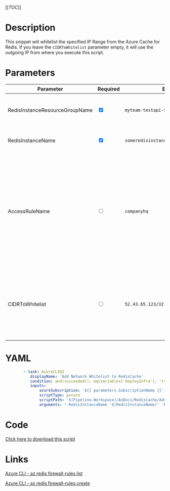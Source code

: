[[_TOC_]]

# Description

This snippet will whitelist the specified IP Range from the Azure Cache for Redis. If you leave the `CIDRToWhitelist` parameter empty, it will use the outgoing IP from where you execute this script.

# Parameters

| Parameter                      | Required                        | Example Value                                 | Description                                                                                                                                                                                                                               |
| ------------------------------ | ------------------------------- | --------------------------------------------- | ----------------------------------------------------------------------------------------------------------------------------------------------------------------------------------------------------------------------------------------- |
| RedisInstanceResourceGroupName | <input type="checkbox" checked> | `myteam-testapi-$(Release.EnvironmentName)`   | The name of the resource group the Azure Cache for Redis is in.                                                                                                                                                                           |
| RedisInstanceName              | <input type="checkbox" checked> | `someredisinstance$(Release.EnvironmentName)` | The name for the Azure Cache for Redis resource.                                                                                                                                                                                          |
| AccessRuleName                 | <input type="checkbox">         | `companyhq`                                   | You can override the name for this accessrule. If you leave this empty, the `CIDRToWhitelist` will be used for the naming (automatically). We recommend to leave this empty for ephemeral whitelists like Azure DevOps Hosted Agent ip's. |
| CIDRToWhitelist                | <input type="checkbox">         | `52.43.65.123/32`                             | IP range in [CIDR](https://en.wikipedia.org/wiki/Classless_Inter-Domain_Routing) notation that should be whitelisted. If you leave this value empty, it will whitelist the machine's ip where you're running the script from.             |

# YAML

```yaml
        - task: AzureCLI@2
           displayName: 'Add Network Whitelist to RedisCache'
           condition: and(succeeded(), eq(variables['DeployInfra'], 'true'))
           inputs:
               azureSubscription: '${{ parameters.SubscriptionName }}'
               scriptType: pscore
               scriptPath: '$(Pipeline.Workspace)/AzDocs/RedisCache/Add-Network-Whitelist-to-RedisCache.ps1'
               arguments: "-RedisInstanceName '$(RedisInstanceName)' -RedisInstanceResourceGroupName '$(RedisInstanceResourceGroupName)' -AccessRuleName '$(AccessRuleName)' -CIDRToWhitelist '$(CIDRToWhitelist)'"
```

# Code

[Click here to download this script](../../../../src/RedisCache/Add-IP-Whitelist-to-RedisCache.ps1)

# Links

[Azure CLI - az redis firewall-rules list](https://docs.microsoft.com/en-us/cli/azure/redis/firewall-rules?view=azure-cli-latest#az_redis_firewall_rules_list)

[Azure CLI - az redis firewall-rules create](https://docs.microsoft.com/en-us/cli/azure/redis/firewall-rules?view=azure-cli-latest#az_redis_firewall_rules_create)
